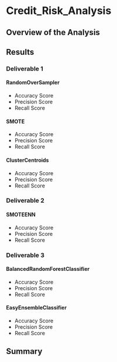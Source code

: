 # Credit_Risk_Analysis
## Overview of the Analysis
## Results
### Deliverable 1
#### RandomOverSampler
- Accuracy Score
- Precision Score
- Recall Score
#### SMOTE
- Accuracy Score
- Precision Score
- Recall Score
#### ClusterCentroids
- Accuracy Score
- Precision Score
- Recall Score
### Deliverable 2
#### SMOTEENN
- Accuracy Score
- Precision Score
- Recall Score
### Deliverable 3
#### BalancedRandomForestClassifier
- Accuracy Score
- Precision Score
- Recall Score
#### EasyEnsembleClassifier
- Accuracy Score
- Precision Score
- Recall Score
## Summary
